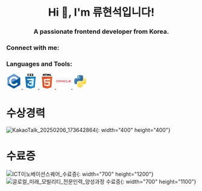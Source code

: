 <h1 align="center">Hi 👋, I'm 류현석입니다!</h1>
<h3 align="center">A passionate frontend developer from Korea.</h3>

<h3 align="left">Connect with me:</h3>
<p align="left">
</p>

<h3 align="left">Languages and Tools:</h3>
<p align="left"> <a href="https://www.cprogramming.com/" target="_blank" rel="noreferrer"> <img src="https://raw.githubusercontent.com/devicons/devicon/master/icons/c/c-original.svg" alt="c" width="40" height="40"/> </a> <a href="https://www.w3schools.com/css/" target="_blank" rel="noreferrer"> <img src="https://raw.githubusercontent.com/devicons/devicon/master/icons/css3/css3-original-wordmark.svg" alt="css3" width="40" height="40"/> </a> <a href="https://www.w3.org/html/" target="_blank" rel="noreferrer"> <img src="https://raw.githubusercontent.com/devicons/devicon/master/icons/html5/html5-original-wordmark.svg" alt="html5" width="40" height="40"/> </a> <a href="https://www.oracle.com/" target="_blank" rel="noreferrer"> <img src="https://raw.githubusercontent.com/devicons/devicon/master/icons/oracle/oracle-original.svg" alt="oracle" width="40" height="40"/> </a> <a href="https://www.python.org" target="_blank" rel="noreferrer"> <img src="https://raw.githubusercontent.com/devicons/devicon/master/icons/python/python-original.svg" alt="python" width="40" height="40"/> </a> </p>

# 수상경력
![KakaoTalk_20250206_173642864](https://github.com/user-attachments/assets/97e35adf-f4c4-4aca-88a1-29de2892c7c1){: width="400" height="400"}


# 수료증
![ICT이노베이션스퀘어_수료증](https://github.com/user-attachments/assets/7004de39-3178-4ac8-a060-d5ac74beaf61){: width="700" height="1200"}
![글로컬_미래_모빌리티_전문인력_양성과정 수료증](https://github.com/user-attachments/assets/fdf958c6-5979-4517-a0cc-a6975768311e){: width="700" height="1100"}

# 
